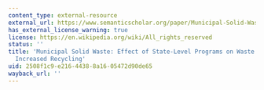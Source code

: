 ```yaml
---
content_type: external-resource
external_url: https://www.semanticscholar.org/paper/Municipal-Solid-Waste-%3A-Effect-of-State-Level-on-Brooks/f3c4499a58efdaec2c993da7210fe57035084d25
has_external_license_warning: true
license: https://en.wikipedia.org/wiki/All_rights_reserved
status: ''
title: 'Municipal Solid Waste: Effect of State-Level Programs on Waste Reduction and
  Increased Recycling'
uid: 2508f1c9-e216-4438-8a16-05472d90de65
wayback_url: ''
---
```

